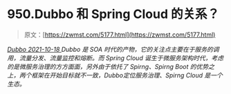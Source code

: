 <!--yml
category: 未分类
date: 0001-01-01 00:00:00
-->

# 950.Dubbo 和 Spring Cloud 的关系？

> 原文：[https://zwmst.com/5177.html](https://zwmst.com/5177.html)

   [ *Dubbo* ](https://zwmst.com/dubbo)*[ <time datetime="2021-10-19T01:25:05+08:00"> 2021-10-18 </time> ](https://zwmst.com/5177.html)  Dubbo 是 SOA 时代的产物，它的关注点主要在于服务的调用，流量分发、流量监控和熔断。而 Spring Cloud 诞生于微服务架构时代，考虑的是微服务治理的方方面面，另外由于依托了 Spirng、Spirng Boot 的优势之上，两个框架在开始目标就不一致，Dubbo定位服务治理、Spirng Cloud 是一个生态。*
